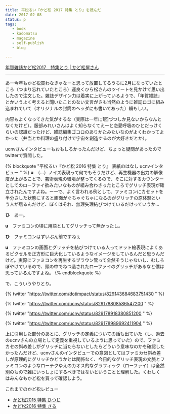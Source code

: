 ```yaml
---
title: 平松るい『かど松 2017 特集 とり』を読んだ
date: 2017-02-08
status: p
tags:
   - book
   - kadomatsu
   - magazine
   - self-publish
   - blog

---
```


[年賀雑誌かど松2017　特集とり \| かど松屋さん](http://kadomatsu.thebase.in/items/5050642)

----

あー今年もかど松買わなきゃなーと思って放置してるうちに2月になっていたところ（つまり忘れていたところ）運良くひら松さんのツイートを見かけて思い出したので注文した。雑誌デザイン力は着実に上がっているようで、「年賀雑誌」とかいうよく考えると聞いたことのない文言がさも当然のように雑誌ロゴに組み込まれていて（オリジナルの封筒のヘッダにも書いてあった）頼もしい。

内容もよくなってきた気がするな（実際は一年に1回づつしか見ないからなんとなくだけど）。服部みれいさんはよく知らなくてえーと恋愛呼吸のひとだっけくらいの認識だったけど、雑誌編集ゴコロのありかたみたいなのがよくわかってよかった（弁当とか料理の盛り付けで宇宙を創造するのが大好きだとか）。

ucnvさんインタビューもおもしろかったんだけど、ちょっと疑問があったのでtwitterで質問した。

{% blockquote "平松るい『かど松 2016 特集 とり』 表紙のはなし ucnvインタビュー " %}
**u**　（…）ノイズ表現って何でもそうだけど、再生機器の出力の解像度が上がることで、芸術表現の環境が整ってくるので、そこに対するカウンターとしてのローファイ欲みたいなものが組み合わさったところでグリッチ表現が確立されたんですよね。ーーで、よく言われる例として、ファミコンにカセットを半分さした状態にすると画面がぐちゃぐちゃになるのがグリッチの原体験という人が居るんだけど、ぼくはそれ、無理矢理結びつけているだけっていうか…

**ひ**　あー。

**u**　ファミコンの頃に用語としてグリッチって無かったし。

**ひ**　ファミコンはずいぶん前ですねぇ

**u**　ファミコンの画面とグリッチを結びつけている人ってドット絵表現によくあるピクセルを正方形に巨大化しているようなイメージをしているんだと思うんだけど。実際にファミコンを再生するブラウン管って全然そうじゃないし、むしろぼやけているので、頭の中でねつ造されたローファイのグリッチがあるなと僕は思っているんですよね。
{% endblockquote %}

で、こういうやりとり。

{% twitter "https://twitter.com/dotimpact/status/829143684683751430 " %}

{% twitter "https://twitter.com/ucnv/status/829178808586547200 " %}

{% twitter "https://twitter.com/ucnv/status/829178918380851200 " %}

{% twitter "https://twitter.com/ucnv/status/829178989692411904 " %}

上に引用した部分のあとに、グリッチの定義についての話も出ていた（し、過去のucnvさんの立場として定義を重視しているように思っていた）ので、ファミカセの斜め差しがグリッチに当たらないとしたらどういう意味なのかを確認したかったんだけど、ucnvさんのインタビューでの意図としてはファミカセ斜め差しが原理的にグリッチかどうかとは関係なく、今日的なグリッチ表現の文脈とファミコンのようなローテクゆえのカオス的なグラフィック（ローファイ）は全然別のもので雑にいっしょにするべきではないということと理解した。くわしくはみんなもかど松を買って確認しよう。

これまでのかど松レビュー
- [かど松2015 特集 ひつじ](/2015/02/17/201502/kadomatsu/)
- [かど松2016 特集 さる](/2016/01/25/201601/kadomatsu-2016/)
